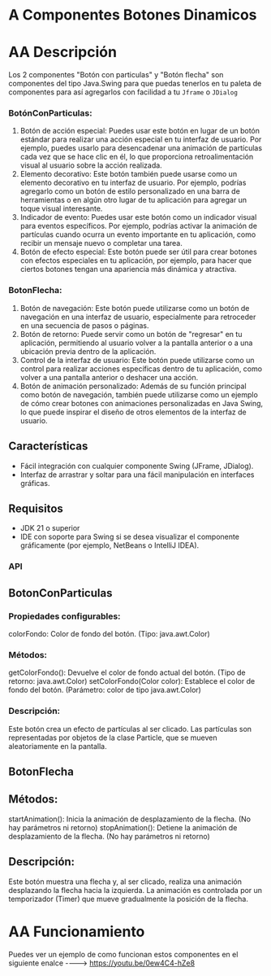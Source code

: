 # A Componentes Botones Dinamicos
# AA Descripción
Los 2 componentes "Botón con particulas" y "Botón flecha" son componentes del tipo Java.Swing para que puedas tenerlos en tu paleta de componentes para así agregarlos con facilidad a tu ``Jframe`` o ``JDialog``

### BotónConParticulas:
1. Botón de acción especial: Puedes usar este botón en lugar de un botón estándar para realizar una acción especial en tu interfaz de usuario. Por ejemplo, puedes usarlo para desencadenar una animación de partículas cada vez que se hace clic en él, lo que proporciona retroalimentación visual al usuario sobre la acción realizada.
2. Elemento decorativo: Este botón también puede usarse como un elemento decorativo en tu interfaz de usuario. Por ejemplo, podrías agregarlo como un botón de estilo personalizado en una barra de herramientas o en algún otro lugar de tu aplicación para agregar un toque visual interesante.
3. Indicador de evento: Puedes usar este botón como un indicador visual para eventos específicos. Por ejemplo, podrías activar la animación de partículas cuando ocurra un evento importante en tu aplicación, como recibir un mensaje nuevo o completar una tarea.
4. Botón de efecto especial: Este botón puede ser útil para crear botones con efectos especiales en tu aplicación, por ejemplo, para hacer que ciertos botones tengan una apariencia más dinámica y atractiva.
### BotonFlecha:
1. Botón de navegación: Este botón puede utilizarse como un botón de navegación en una interfaz de usuario, especialmente para retroceder en una secuencia de pasos o páginas.
2. Botón de retorno: Puede servir como un botón de "regresar" en tu aplicación, permitiendo al usuario volver a la pantalla anterior o a una ubicación previa dentro de la aplicación.
3. Control de la interfaz de usuario: Este botón puede utilizarse como un control para realizar acciones específicas dentro de tu aplicación, como volver a una pantalla anterior o deshacer una acción.
4. Botón de animación personalizado: Además de su función principal como botón de navegación, también puede utilizarse como un ejemplo de cómo crear botones con animaciones personalizadas en Java Swing, lo que puede inspirar el diseño de otros elementos de la interfaz de usuario.

## Características 

+ Fácil integración con cualquier componente Swing (JFrame, JDialog).
+ Interfaz de arrastrar y soltar para una fácil manipulación en interfaces gráficas.

## Requisitos
+ JDK 21 o superior
+ IDE con soporte para Swing si se desea visualizar el componente gráficamente (por ejemplo, NetBeans o IntelliJ IDEA).

### API

## BotonConParticulas
### Propiedades configurables:
colorFondo: Color de fondo del botón. (Tipo: java.awt.Color)
### Métodos:
getColorFondo(): Devuelve el color de fondo actual del botón. (Tipo de retorno: java.awt.Color)
setColorFondo(Color color): Establece el color de fondo del botón. (Parámetro: color de tipo java.awt.Color)
### Descripción:
Este botón crea un efecto de partículas al ser clicado. Las partículas son representadas por objetos de la clase Particle, que se mueven aleatoriamente en la pantalla.

## BotonFlecha
## Métodos:
startAnimation(): Inicia la animación de desplazamiento de la flecha. (No hay parámetros ni retorno)
stopAnimation(): Detiene la animación de desplazamiento de la flecha. (No hay parámetros ni retorno)
## Descripción:
Este botón muestra una flecha y, al ser clicado, realiza una animación desplazando la flecha hacia la izquierda. La animación es controlada por un temporizador (Timer) que mueve gradualmente la posición de la flecha.

# AA Funcionamiento
Puedes ver un ejemplo de como funcionan estos componentes en el 
siguiente enalce ----> https://youtu.be/0ew4C4-hZe8
